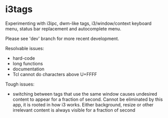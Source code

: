 # i3tags
Experimenting with i3ipc, dwm-like tags, i3/window/context keyboard menu, status bar replacement and autocomplete menu.

Please see 'dev' branch for more recent development.

Resolvable issues:
- hard-code
- long functions
- documentation
- Tcl cannot do characters above U+FFFF

Tough issues:
- switching between tags that use the same window causes
undesired content to appear for a fraction of second. Cannot be
eliminated by this app, it is rooted in how i3 works.
Either background, resize or other irrelevant content is always
visible for a fraction of second
